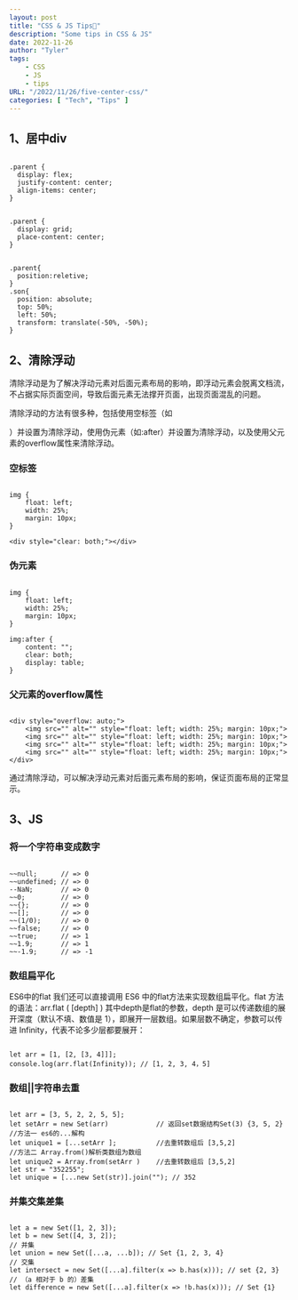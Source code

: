 ```yaml
---
layout: post
title: "CSS & JS Tips🎄"
description: "Some tips in CSS & JS"
date: 2022-11-26
author: "Tyler"
tags:
    - CSS
    - JS
    - tips
URL: "/2022/11/26/five-center-css/"
categories: [ "Tech", "Tips" ]
---
```


## 1、居中div

```

.parent {
  display: flex;
  justify-content: center;
  align-items: center;
}
```

```

.parent {
  display: grid;
  place-content: center;
}
```

```

.parent{
  position:reletive;
}
.son{
  position: absolute;
  top: 50%;
  left: 50%;
  transform: translate(-50%, -50%);
}

```
## 2、清除浮动
清除浮动是为了解决浮动元素对后面元素布局的影响，即浮动元素会脱离文档流，不占据实际页面空间，导致后面元素无法撑开页面，出现页面混乱的问题。

清除浮动的方法有很多种，包括使用空标签（如<div>）并设置为清除浮动，使用伪元素（如:after）并设置为清除浮动，以及使用父元素的overflow属性来清除浮动。

### 空标签

```

img {
    float: left;
    width: 25%;
    margin: 10px;
}

<div style="clear: both;"></div>
```
### 伪元素

```

img {
    float: left;
    width: 25%;
    margin: 10px;
}

img:after {
    content: "";
    clear: both;
    display: table;
}
```
### 父元素的overflow属性

```

<div style="overflow: auto;">
    <img src="" alt="" style="float: left; width: 25%; margin: 10px;">
    <img src="" alt="" style="float: left; width: 25%; margin: 10px;">
    <img src="" alt="" style="float: left; width: 25%; margin: 10px;">
    <img src="" alt="" style="float: left; width: 25%; margin: 10px;">
</div>
```
通过清除浮动，可以解决浮动元素对后面元素布局的影响，保证页面布局的正常显示。
## 3、JS
### 将一个字符串变成数字
```

~~null;      // => 0
~~undefined; // => 0
--NaN;       // => 0
~~0;         // => 0
~~{};        // => 0
~~[];        // => 0
~~(1/0);     // => 0
~~false;     // => 0
~~true;      // => 1
~~1.9;       // => 1
~~-1.9;      // => -1
```
### 数组扁平化
ES6中的flat
我们还可以直接调用 ES6 中的flat方法来实现数组扁平化。flat 方法的语法：arr.flat ( [depth] )
其中depth是flat的参数，depth 是可以传递数组的展开深度（默认不填、数值是 1），即展开一层数组。如果层数不确定，参数可以传进 Infinity，代表不论多少层都要展开：
```

let arr = [1, [2, [3, 4]]]; 
console.log(arr.flat(Infinity)); // [1, 2, 3, 4，5]
```

### 数组||字符串去重
```

let arr = [3, 5, 2, 2, 5, 5]; 
let setArr = new Set(arr)            // 返回set数据结构Set(3) {3, 5, 2} 
//方法一 es6的...解构 
let unique1 = [...setArr ];          //去重转数组后 [3,5,2] 
//方法二 Array.from()解析类数组为数组 
let unique2 = Array.from(setArr )    //去重转数组后 [3,5,2]
let str = "352255"; 
let unique = [...new Set(str)].join(""); // 352
```
### 并集交集差集
```

let a = new Set([1, 2, 3]); 
let b = new Set([4, 3, 2]); 
// 并集 
let union = new Set([...a, ...b]); // Set {1, 2, 3, 4} 
// 交集 
let intersect = new Set([...a].filter(x => b.has(x))); // set {2, 3} 
// （a 相对于 b 的）差集 
let difference = new Set([...a].filter(x => !b.has(x))); // Set {1}
```

